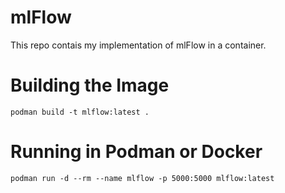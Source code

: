 # mlFlow

This repo contais my implementation of mlFlow in a container.

# Building the Image

`podman build -t mlflow:latest .`

# Running in Podman or Docker

`podman run -d --rm --name mlflow -p 5000:5000 mlflow:latest`

